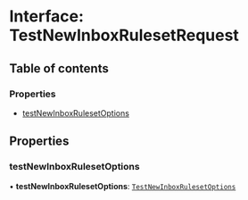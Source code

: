 # Interface: TestNewInboxRulesetRequest

## Table of contents

### Properties

- [testNewInboxRulesetOptions](TestNewInboxRulesetRequest.md#testnewinboxrulesetoptions)

## Properties

### <a id="testnewinboxrulesetoptions" name="testnewinboxrulesetoptions"></a> testNewInboxRulesetOptions

• **testNewInboxRulesetOptions**: [`TestNewInboxRulesetOptions`](TestNewInboxRulesetOptions.md)
